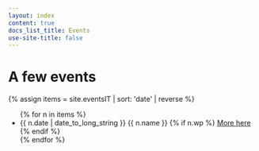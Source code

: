 ```yaml
---
layout: index
content: true
docs_list_title: Events
use-site-title: false
---
```


<h1>A few events</h1>

{% assign items = site.eventsIT | sort: 'date' | reverse %}


<div class="events-list">
<ul>
  {% for n in items %}
    <li> {{ n.date | date_to_long_string }} {{ n.name }}
    {% if n.wp %}
	  <a href="{{ n.wp }}">More here</a>
    {% endif %}
 </li>
 {% endfor %}
</ul>
</div>

